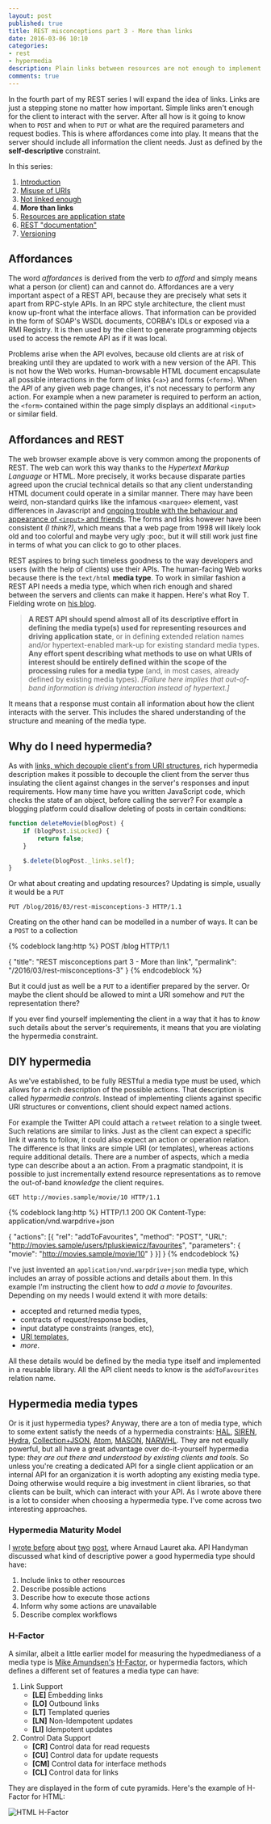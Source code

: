 ```yaml
---
layout: post
published: true
title: REST misconceptions part 3 - More than links
date: 2016-03-06 10:10
categories:
- rest
- hypermedia
description: Plain links between resources are not enough to implement a rich REST client. The server must supply the clients with a comprehensive metadata about resources and their affordances
comments: true
---
```


In the fourth part of my REST series I will expand the idea of links. Links are just a stepping stone no matter how important.
Simple links aren't enough for the client to interact with the server. After all how is it going to know when to `POST`
and when to `PUT` or what are the required parameters and request bodies. This is where affordances come into play. It
means that the server should include all information the client needs. Just as defined by the **self-descriptive** constraint.

<!--more-->

In this series:

1. [Introduction](/blog/2016/02/rest-misconceptions-0)
1. [Misuse of URIs](/blog/2016/02/rest-misconceptions-1)
1. [Not linked enough](/blog/2016/02/rest-misconceptions-2)
1. **More than links**
1. [Resources are application state](/blog/2016/03/rest-misconceptions-4)
1. [REST "documentation"](/blog/2016/03/rest-misconceptions-5)
1. [Versioning](/blog/2016/03/rest-misconceptions-6)

## Affordances

The word *affordances* is derived from the verb *to afford* and simply means what a person (or client) can and cannot do. 
Affordances are a very important aspect of a REST API, because they are precisely what sets it apart from RPC-style APIs.
In an RPC style architecture, the client must know up-front what the interface allows. That information can be provided in
the form of SOAP's WSDL documents, CORBA's IDLs or exposed via a RMI Registry. It is then used by the client to generate 
programming objects used to access the remote API as if it was local.

Problems arise when the API evolves, because old clients are at risk of breaking until they are updated to work with a new
version of the API. This is not how the Web works. Human-browsable HTML document encapsulate all possible interactions
in the form of links (`<a>`) and forms (`<form>`). When the *API* of any given web page changes, it's not necessary to 
perform any action. For example when a new parameter is required to perform an action, the `<form>` contained within the
page simply displays an additional `<input>` or similar field.

## Affordances and REST

The web browser example above is very common among the proponents of REST. The web can work this way thanks to the *Hypertext
Markup Language* or HTML. More precisely, it works because disparate parties agreed upon the crucial technical details so
that any client understanding HTML document could operate in a similar manner. There may have been weird, non-standard
quirks like the infamous `<marquee>` element, vast differences in Javascript and [ongoing trouble with the behaviour and
appearance of `<input>` and friends][input-broken]. The forms and links however have been consistent *(I think?)*, which
means that a web page from 1998 will likely look old and too colorful and maybe very ugly :poo:, but it will still work just
fine in terms of what you can click to go to other places.

REST aspires to bring such timeless goodness to the way developers and users (with the help of clients) use their APIs.
The human-facing Web works because there is the `text/html` **media type**. To work in similar fashion a REST API needs
a media type, which when rich enough and shared between the servers and clients can make it happen. Here's what Roy T.
Fielding wrote on [his blog][must-hypertext].

> **A REST API should spend almost all of its descriptive effort in defining the media type(s) used for representing 
> resources and driving application state**, or in defining extended relation names and/or hypertext-enabled mark-up for 
> existing standard media types. **Any effort spent describing what methods to use on what URIs of interest should be 
> entirely defined within the scope of the processing rules for a media type** (and, in most cases, already defined by 
> existing media types). *[Failure here implies that out-of-band information is driving interaction instead of hypertext.]*

It means that a response must contain all information about how the client interacts with the server. This includes the 
shared understanding of the structure and meaning of the media type.

## Why do I need hypermedia?

As with [links, which decouple client's from URI structures](/blog/2016/02/rest-misconceptions-2), rich hypermedia 
description makes it possible to decouple the client from the server thus insulating the client against changes in the
server's responses and input requirements. How many time have you written JavaScript code, which checks the state of an
object, before calling the server? For example a blogging platform could disallow deleting of posts in certain conditions:

``` javascript
function deleteMovie(blogPost) {
    if (blogPost.isLocked) {
        return false;
    }

    $.delete(blogPost._links.self);
}
```

Or what about creating and updating resources? Updating is simple, usually it would be a `PUT`

``` http
PUT /blog/2016/03/rest-misconceptions-3 HTTP/1.1
```

Creating on the other hand can be modelled in a number of ways. It can be a `POST` to a collection

{% codeblock lang:http %}
POST /blog HTTP/1.1

{
  "title": "REST misconceptions part 3 - More than link",
  "permalink": "/2016/03/rest-misconceptions-3"
}
{% endcodeblock %}

But it could just as well be a `PUT` to a identifier prepared by the server. Or maybe the client should be allowed to mint 
a URI somehow and `PUT` the representation there?

If you ever find yourself implementing the client in a way that it has to *know* such details about the server's requirements,
it means that you are violating the hypermedia constraint.

## DIY hypermedia

As we've established, to be fully RESTful a media type must be used, which allows for a rich description of the possible
actions. That description is called *hypermedia controls*. Instead of implementing clients against specific URI structures
or conventions, client should expect named actions. 

For example the Twitter API could attach a `retweet` relation to a single tweet. Such relations are similar to links. 
Just as the client can expect a specific link it wants to follow, it could also expect an action or operation relation.
The difference is that links are simple URI (or templates), whereas actions require additional details. There are a number
of aspects, which a media type can describe about a an action. From a pragmatic standpoint, it is possible to just incrementally 
extend resource representations as to remove the out-of-band *knowledge* the client requires.

``` http
GET http://movies.sample/movie/10 HTTP/1.1
```

{% codeblock lang:http %}
HTTP/1.1 200 OK
Content-Type: application/vnd.warpdrive+json

{
  "actions": [{
    "rel": "addToFavourites",
    "method": "POST",
    "URL": "http://movies.sample/users/tpluskiewicz/favourites",
    "parameters": {
      "movie": "http://movies.sample/movie/10"
    }
  }]
}
{% endcodeblock %}

I've just invented an `application/vnd.warpdrive+json` media type, which includes an array of possible actions and details
about them. In this example I'm instructing the client how to *add a movie to favourites*. Depending on my needs I would
extend it with more details:

* accepted and returned media types,
* contracts of request/response bodies,
* input datatype constraints (ranges, etc),
* [URI templates][uri-t],
* *more*.

All these details would be defined by the media type itself and implemented in a reusable library. All the API client
needs to know is the `addToFavourites` relation name.

## Hypermedia media types

Or is it just hypermedia types? Anyway, there are a ton of media type, which to some extent satisfy the needs of a hypermedia 
constraints: [HAL][HAL], [SIREN][SIREN], [Hydra][Hydra], [Collection+JSON][c-json], [Atom][atom], [MASON][MASON], [NARWHL][NARWHL].
They are not equally powerful, but all have a great advantage over do-it-yourself hypermedia type: *they are out there and
understood by existing clients and tools*. So unless you're creating a dedicated API for a single client application or
an internal API for an organization it is worth adopting any existing media type. Doing otherwise would require a big
investment in client libraries, so that clients can be built, which can interact with your API. As I wrote above there is
a lot to consider when choosing a hypermedia type. I've come across two interesting approaches.

### Hypermedia Maturity Model

I [wrote before][hamm] about [two][handyman] [post][handyman2], where Arnaud Lauret aka. API Handyman discussed what kind
of descriptive power a good hypermedia type should have:

1. Include links to other resources
1. Describe possible actions
1. Describe how to execute those actions
1. Inform why some actions are unavailable
1. Describe complex workflows

### H-Factor

A similar, albeit a little earlier model for measuring the hypedmedianess of a media type is [Mike Amundsen's][mamund]
[H-Factor][hfac], or hypermedia factors, which defines a different set of features a media type can have:
 
1. Link Support
   * **[LE]** Embedding links
   * **[LO]** Outbound links
   * **[LT]** Templated queries
   * **[LN]** Non-Idempotent updates
   * **[LI]** Idempotent updates
1. Control Data Support
   * **[CR]** Control data for read requests
   * **[CU]** Control data for update requests
   * **[CM]** Control data for interface methods
   * **[CL]** Control data for links
   
They are displayed in the form of cute pyramids. Here's the example of H-Factor for HTML:

![HTML H-Factor](http://amundsen.com/images/hypermedia/hfactors-html.png)

[input-broken]: http://meowni.ca/posts/a-story-about-input/
[must-hypertext]: http://roy.gbiv.com/untangled/2008/rest-apis-must-be-hypertext-driven
[handyman]: http://apihandyman.io/hypermedia-api-maturity-model-part-i-hypermedia-ness/
[handyman2]: http://apihandyman.io/hypermedia-api-maturity-model-part-ii-the-missing-links/
[hamm]: /blog/2015/12/hypermedia-maturity-model/
[NARWHL]: http://www.narwhl.com/
[MASON]: https://github.com/JornWildt/Mason
[atom]: http://tools.ietf.org/html/rfc4287
[c-json]: https://github.com/collection-json/spec
[HAL]: http://stateless.co/hal_specification.html
[SIREN]: https://github.com/kevinswiber/siren
[Hydra]: http://www.hydra-cg.com/spec/latest/core/
[mamund]: https://twitter.com/mamund
[hfac]: http://amundsen.com/hypermedia/hfactor/
[uri-t]: https://tools.ietf.org/html/rfc6570
